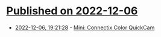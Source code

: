 # [Published on 2022-12-06](index.md)

* [2022-12-06, 19:21:28](https://lobste.rs/s/i0l4th/mini_connectix_color_quickcam) - [Mini: Connectix Color QuickCam](https://computeradsfromthepast.substack.com/p/mini-connectix-color-quickcam)
